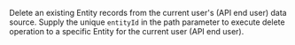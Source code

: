 Delete an existing Entity records from the current user's (API end user) data source. Supply the unique `entityId` in the path parameter to execute delete operation to a specific Entity for the current user (API end user).